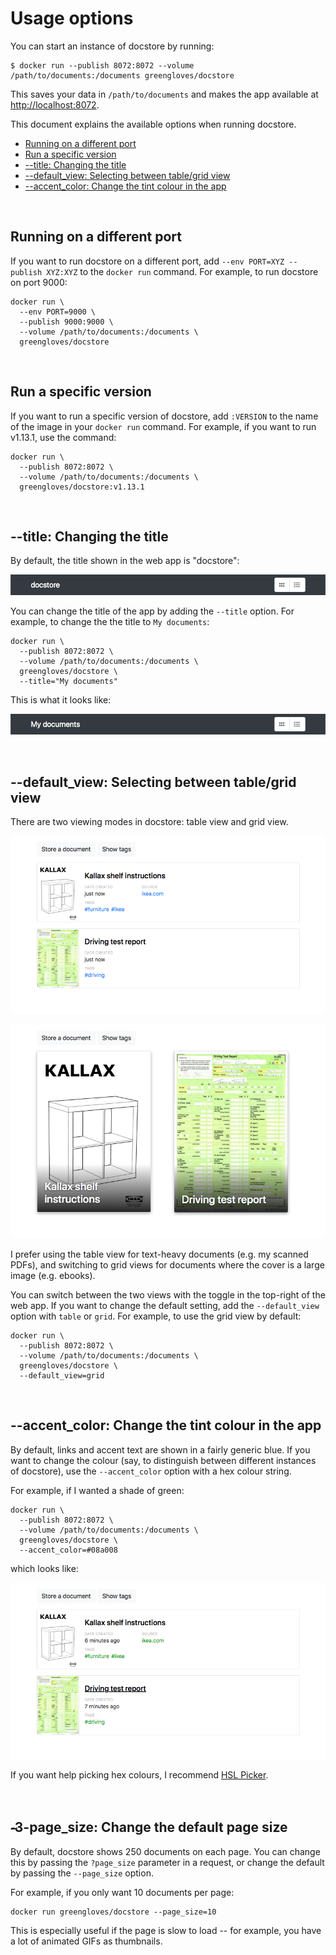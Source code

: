 # Usage options

You can start an instance of docstore by running:

```console
$ docker run --publish 8072:8072 --volume /path/to/documents:/documents greengloves/docstore
```

This saves your data in `/path/to/documents` and makes the app available at <http://localhost:8072>.

This document explains the available options when running docstore.

*   [Running on a different port](#running-on-a-different-port)
*   [Run a specific version](#run-a-specific-version)
*   [-&#8203;-title: Changing the title](#--title-changing-the-title)
*   [-&#8203;-default_view: Selecting between table/grid view](#--default_view-selecting-between-tablegrid-view)
*   [-&#8203;-accent_color: Change the tint colour in the app](#--accent_color-change-the-tint-colour-in-the-app)

<br/>

## Running on a different port

If you want to run docstore on a different port, add `--env PORT=XYZ --publish XYZ:XYZ` to the `docker run` command.
For example, to run docstore on port 9000:

```
docker run \
  --env PORT=9000 \
  --publish 9000:9000 \
  --volume /path/to/documents:/documents \
  greengloves/docstore
```

<br/>

## Run a specific version

If you want to run a specific version of docstore, add `:VERSION` to the name of the image in your `docker run` command.
For example, if you want to run v1.13.1, use the command:

```
docker run \
  --publish 8072:8072 \
  --volume /path/to/documents:/documents \
  greengloves/docstore:v1.13.1
```

<br/>

## -&#8203;-title: Changing the title

By default, the title shown in the web app is "docstore":

![A dark grey header with the word "docstore"](title_default.png)

You can change the title of the app by adding the `--title` option.
For example, to change the the title to `My documents`:

```
docker run \
  --publish 8072:8072 \
  --volume /path/to/documents:/documents \
  greengloves/docstore \
  --title="My documents"
```

This is what it looks like:

![A dark grey header with the phrase "my documents"](title_custom.png)

<br/>

## -&#8203;-default_view: Selecting between table/grid view

There are two viewing modes in docstore: table view and grid view.

![Two documents arranged in table view](view_table.png)

![Two documents arranged in grid view](view_grid.png)

I prefer using the table view for text-heavy documents (e.g. my scanned PDFs), and switching to grid views for documents where the cover is a large image (e.g. ebooks).

You can switch between the two views with the toggle in the top-right of the web app.
If you want to change the default setting, add the `--default_view` option with `table` or `grid`.
For example, to use the grid view by default:

```
docker run \
  --publish 8072:8072 \
  --volume /path/to/documents:/documents \
  greengloves/docstore \
  --default_view=grid
```

<br/>

## -&#8203;-accent_color: Change the tint colour in the app

By default, links and accent text are shown in a fairly generic blue.
If you want to change the colour (say, to distinguish between different instances of docstore), use the `--accent_color` option with a hex colour string.

For example, if I wanted a shade of green:

```
docker run \
  --publish 8072:8072 \
  --volume /path/to/documents:/documents \
  greengloves/docstore \
  --accent_color=#08a008
```

which looks like:

![Two documents, with the tags highlighted in green](accent_green.png)

If you want help picking hex colours, I recommend [HSL Picker](http://www.hslpicker.com/#08a008).

<br/>

## -&#820;3-page_size: Change the default page size

By default, docstore shows 250 documents on each page.
You can change this by passing the `?page_size` parameter in a request, or change the default by passing the `--page_size` option.

For example, if you only want 10 documents per page:

```
docker run greengloves/docstore --page_size=10
```

This is especially useful if the page is slow to load -- for example, you have a lot of animated GIFs as thumbnails.
